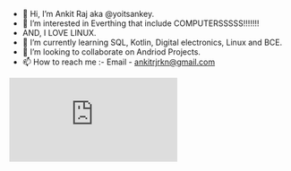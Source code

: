 - 👋 Hi, I’m Ankit Raj aka @yoitsankey.
- 👀 I’m interested in Everthing that include COMPUTERSSSSS!!!!!!!
- AND, I LOVE LINUX.
- 🌱 I’m currently learning SQL, Kotlin, Digital electronics, Linux and BCE.
- 💞️ I’m looking to collaborate on Andriod Projects.
- 📫 How to reach me :-
Email - ankitrjrkn@gmail.com

<!---
yoitsankey/yoitsankey is a ✨ special ✨ repository because its `README.md` (this file) appears on your GitHub profile.
You can click the Preview link to take a look at your changes.
--->
<iframe src="https://tryhackme.com/api/v2/badges/public-profile?userPublicId=2905605" style='border:none;'></iframe>
